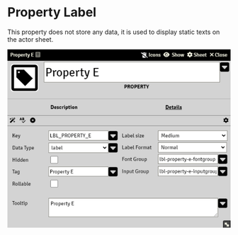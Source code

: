 # Property Label

This property does not store any data, it is used to display static texts on the actor sheet.

![](./resources/property_label_basic.png)